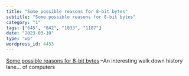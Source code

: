 ```yaml
---
title: "Some possible reasons for 8-bit bytes"
subtitle: "Some possible reasons for 8-bit bytes"
category: "1"
tags: ["645", "842", "1033", "1187"]
date: "2023-03-10"
type: "wp"
wordpress_id: 4433
---
```

[ Some possible reasons for 8-bit bytes]( https://jvns.ca/blog/2023/03/06/possible-reasons-8-bit-bytes/?utm_source=hackernewsletter&utm_medium=email&utm_term=fav) –An interesting walk down history lane… of computers